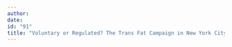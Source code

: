 ```yaml
---
author:
date:
id: "91"
title: "Voluntary or Regulated? The Trans Fat Campaign in New York City"
---
```

